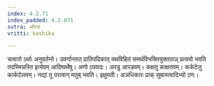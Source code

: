 ```yaml
---
index: 4.2.71
index_padded: 4.2.071
sutra: ओरञ्
vritti: kashika

---
```

चत्वारो ऽर्थाः अनुवर्तन्ते। उवर्णान्तात् प्रातिपदिकात् यथविहितं समर्थविभक्तियुक्तातञ् प्रत्ययो भवति तदस्मिन्नस्ति इत्येवम् आदिष्वर्थेषु। अणो ऽपवादः। अरडु आरडवम्। कक्षतु काक्षतवम्। कर्कटेलु कार्कटेलवम्। नद्यां तु परत्वान् मतुब् भवति। इक्षुमती। अञधिकारः प्राक् सुबास्त्वादिभ्यो ऽणः।